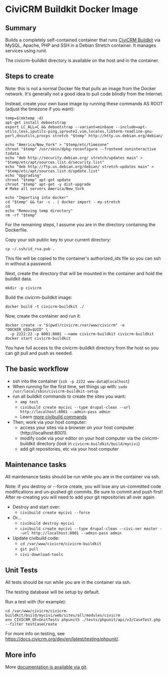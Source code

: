# CiviCRM Buildkit Docker Image #

## Summary ##
Builds a completely self-contained container that runs [CiviCRM Buildkit](https://github.com/civicrm/civicrm-buildkit) via MySQL, Apache, PHP and SSH in a Debian Stretch container. It manages services using runit.

The civicrm-buildkit directory is available on the host and in the container.

## Steps to create ##
Note: this is not a normal Docker file that pulls an image from the Docker network. It's generally not a good idea to pull code blindly from the Internet.

Instead, create your own base image by running these commands AS ROOT (adjust the timezone if you want):

```
temp=$(mktemp -d)
apt-get install debootstrap
export LC_ALL=C && debootstrap --variant=minbase --include=apt-utils,less,iputils-ping,iproute2,vim,locales,libterm-readline-gnu-perl,dnsutils,procps stretch "$temp" http://http.us.debian.org/debian/

echo "America/New_York" > "$temp/etc/timezone"
chroot "$temp" /usr/sbin/dpkg-reconfigure --frontend noninteractive tzdata
echo "deb http://security.debian.org/ stretch/updates main" > "$temp/etc/apt/sources.list.d/security.list"
echo "deb http://ftp.us.debian.org/debian/ stretch-updates main" > "$temp/etc/apt/sources.list.d/update.list"
echo "Upgrading"
chroot "$temp" apt-get update
chroot "$temp" apt-get -y dist-upgrade
# Make all servers America/New_York

echo "Importing into docker"
cd "$temp" && tar -c . | docker import - my-stretch
cd
echo "Removing temp directory"
rm -rf "$temp"
```

For the remaining steps, I assume you are in the directory containing the Dockerfile.

Copy your ssh public key to your current directory:

```
cp ~/.ssh/id_rsa.pub .
```

This file will be copied to the container's authorized_ids file so you can ssh in without a password.

Next, create the directory that will be mounted in the container and hold the buildkit data.

```
mkdir -p civicrm
```

Build the civicrm-buildkit image:

```
docker build -t civicrm-buildkit ./
```

Now, create the container and run it:

```
docker create -v "$(pwd)/civicrm:/var/www/civicrm" -e "DOCKER_UID=$UID" \
  -p 2222:22 -p 8001:8001 --name civicrm-buildkit civicrm-buildkit
docker start civicrm-buildkit
```

You have full access to the civicrm-buildkit directory from the host so you can git pull and push as needed.

## The basic workflow

* ssh into the container (`ssh -p 2222 www-data@localhost`)
* When running for the first time, set things up with: `sudo /usr/local/sbin/civicrm-buildkit-setup`
* run all buildkit commands to create the sites you want:
  * `amp test` 
  * `civibuild create mycivi --type drupal-clean --url http://localhost:8001 --admin-pass admin`
  * Learn [more civibuild commands](https://docs.civicrm.org/dev/en/latest/tools/civibuild/)
* Then, work via your host computer:
  * access your sites via a browser on your host computer (http://localhost:8001).
  * modify code via your editor on your host computer via the civicrm-buildkit directory
   (look in `civicrm-buildkit/build/mycivi`)
  * add git repositories, etc via your host computer

## Maintenance tasks

All maintenance tasks should be run while you are in the container via ssh.

Note: if you destroy or --force create, you will lose any un-committed code modifications and un-pushed git commits. Be sure to commit and push first! After re-creating you will need to add your git repositories all over again.

* Destroy and start over:
  * `civibuild create mycivi --force`
* Or...
  * `civibuild destroy mycivi`
  * `civibuild create mycivi --type drupal-clean --civi-ver master --url http://localhost:8001 --admin-pass admin`
* Update civibuild code:
  * `cd /var/www/civicrm/civicrm-buildkit`
  * `git pull`
  * `civi-download-tools`

## Unit Tests

All tests should be run while you are in the container via ssh.

The testing database will be setup by default. 

Run a test with (for example):

```
cd /var/www/civicrm/civicrm-buildkit/build/mycivi/web/sites/all/modules/civicrm
env CIVICRM_UF=UnitTests phpunit5 ./tests/phpunit/api/v3/CaseTest.php --filter testCaseCreate
```

For more info on testing, see https://docs.civicrm.org/dev/en/latest/testing/phpunit/.

## More info

More [documentation is available via git](https://github.com/civicrm/civicrm-buildkit).


